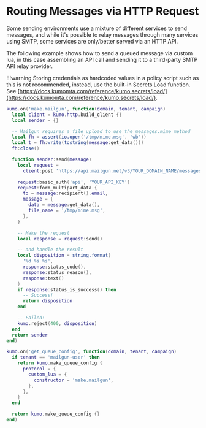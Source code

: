 # Routing Messages via HTTP Request

Some sending environments use a mixture of different services to send messages, and while it's possible to relay messages through many services using SMTP, some services are only/better served via an HTTP API.

The following example shows how to send a queued message via custom lua, in this case assembling an API call and sending it to a third-party SMTP API relay provider.

!!!warning
    Storing credentials as hardcoded values in a policy script such as this is not recommended, instead, use the built-in Secrets Load function. See [https://docs.kumomta.com/reference/kumo.secrets/load/](https://docs.kumomta.com/reference/kumo.secrets/load/).

```lua
kumo.on('make.mailgun', function(domain, tenant, campaign)
  local client = kumo.http.build_client {}
  local sender = {}

  -- Mailgun requires a file upload to use the messages.mime method
  local fh = assert(io.open('/tmp/mime.msg', 'wb'))
  local t = fh:write(tostring(message:get_data()))
  fh:close()

  function sender:send(message)
    local request =
      client:post 'https://api.mailgun.net/v3/YOUR_DOMAIN_NAME/messages.mime'

    request:basic_auth('api', 'YOUR_API_KEY')
    request:form_multipart_data {
      to = message:recipient().email,
      message = {
        data = message:get_data(),
        file_name = '/tmp/mime.msg',
      },
    }

    -- Make the request
    local response = request:send()

    -- and handle the result
    local disposition = string.format(
      '%d %s %s',
      response:status_code(),
      response:status_reason(),
      response:text()
    )
    if response:status_is_success() then
      -- Success!
      return disposition
    end

    -- Failed!
    kumo.reject(400, disposition)
  end
  return sender
end)

kumo.on('get_queue_config', function(domain, tenant, campaign)
  if tenant == 'mailgun-user' then
    return kumo.make_queue_config {
      protocol = {
        custom_lua = {
          constructor = 'make.mailgun',
        },
      },
    }
  end

  return kumo.make_queue_config {}
end)
```
